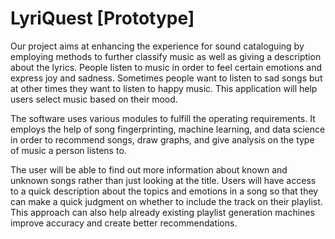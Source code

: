 # LyriQuest  [Prototype]
Our project aims at enhancing the experience for sound cataloguing by employing methods to further classify music as well as giving a description about the lyrics. People listen to music in order to feel certain emotions and express joy and sadness. Sometimes people want to listen to sad songs but at other times they want to listen to happy music. This application will help users select music based on their mood. 
 
The software uses various modules to fulfill the operating requirements. It employs the help of song fingerprinting, machine learning, and data science in order to recommend songs, draw graphs, and give analysis on the type of music a person listens to.  
 
The user will be able to find out more information about known and unknown songs rather than just looking at the title. Users will have access to a quick description about the topics and emotions in a song so that they can make a quick judgment on whether to include the track on their playlist. This approach can also help already existing playlist generation machines improve accuracy and create better recommendations. 
